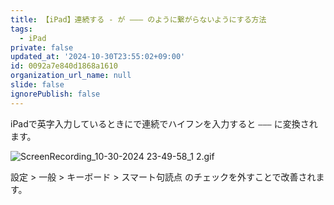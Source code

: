 ```yaml
---
title: 【iPad】連続する - が ——— のように繋がらないようにする方法
tags:
  - iPad
private: false
updated_at: '2024-10-30T23:55:02+09:00'
id: 0092a7e840d1868a1610
organization_url_name: null
slide: false
ignorePublish: false
---
```

iPadで英字入力しているときにで連続でハイフンを入力すると `———` に変換されます。

![ScreenRecording_10-30-2024 23-49-58_1 2.gif](https://qiita-image-store.s3.ap-northeast-1.amazonaws.com/0/2342443/6c022e29-5ec7-2447-be68-dc0a0684b3b4.gif)

設定 > 一般 > キーボード > スマート句読点 のチェックを外すことで改善されます。
